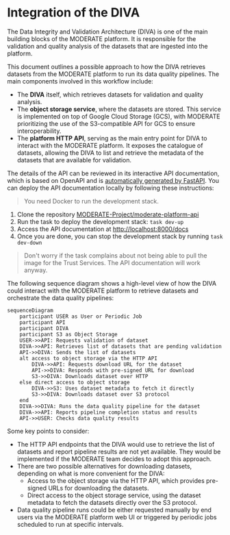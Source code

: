 # Integration of the DIVA

The Data Integrity and Validation Architecture (DIVA) is one of the main building blocks of the MODERATE platform. It is responsible for the validation and quality analysis of the datasets that are ingested into the platform.

This document outlines a possible approach to how the DIVA retrieves datasets from the MODERATE platform to run its data quality pipelines. The main components involved in this workflow include:

* The **DIVA** itself, which retrieves datasets for validation and quality analysis.
* The **object storage service**, where the datasets are stored. This service is implemented on top of Google Cloud Storage (GCS), with MODERATE prioritizing the use of the S3-compatible API for GCS to ensure interoperability.
* The **platform HTTP API**, serving as the main entry point for DIVA to interact with the MODERATE platform. It exposes the catalogue of datasets, allowing the DIVA to list and retrieve the metadata of the datasets that are available for validation.

The details of the API can be reviewed in its interactive API documentation, which is based on OpenAPI and is [automatically generated by FastAPI](https://fastapi.tiangolo.com/tutorial/first-steps/#interactive-api-docs). You can deploy the API documentation locally by following these instructions:

> You need Docker to run the development stack.

1. Clone the repository [MODERATE-Project/moderate-platform-api](https://github.com/MODERATE-Project/moderate-platform-api)
2. Run the task to deploy the development stack: `task dev-up`
3. Access the API documentation at [http://localhost:8000/docs](http://localhost:8000/docs)
4. Once you are done, you can stop the development stack by running `task dev-down`

> Don't worry if the task complains about not being able to pull the image for the Trust Services. The API documentation will work anyway.

The following sequence diagram shows a high-level view of how the DIVA could interact with the MODERATE platform to retrieve datasets and orchestrate the data quality pipelines:

```mermaid
sequenceDiagram
    participant USER as User or Periodic Job
    participant API
    participant DIVA
    participant S3 as Object Storage
    USER->>API: Requests validation of dataset
    DIVA->>API: Retrieves list of datasets that are pending validation
    API->>DIVA: Sends the list of datasets
    alt access to object storage via the HTTP API
        DIVA->>API: Requests download URL for the dataset
        API->>DIVA: Responds with pre-signed URL for download 
        S3->>DIVA: Downloads dataset over HTTP
    else direct access to object storage
        DIVA->>S3: Uses dataset metadata to fetch it directly
        S3->>DIVA: Downloads dataset over S3 protocol
    end
    DIVA->>DIVA: Runs the data quality pipeline for the dataset
    DIVA->>API: Reports pipeline completion status and results
    API->>USER: Checks data quality results 
```

Some key points to consider:

* The HTTP API endpoints that the DIVA would use to retrieve the list of datasets and report pipeline results are not yet available. They would be implemented if the MODERATE team decides to adopt this approach.
* There are two possible alternatives for downloading datasets, depending on what is more convenient for the DIVA:
    * Access to the object storage via the HTTP API, which provides pre-signed URLs for downloading the datasets.
    * Direct access to the object storage service, using the dataset metadata to fetch the datasets directly over the S3 protocol.
* Data quality pipeline runs could be either requested manually by end users via the MODERATE platform web UI or triggered by periodic jobs scheduled to run at specific intervals.
